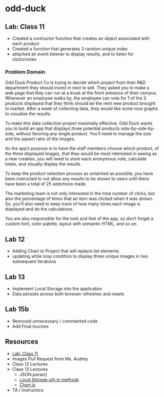 # odd-duck

## Lab: Class 11

- Created a contructor function that creates an object associated with each product
- Created a function that generates 3 random unique index
- attached an event listener to display results, and to listen for clicks/votes

### Problem Domain

Odd Duck Product Co is trying to decide which project from their R&D department they should invest in next to sell. They asked you to make a web page that they can run at a kiosk at the front entrance of their campus. Whenever an employee walks by, the employee can vote for 1 of the 3 products displayed that they think should be the next new product brought to market. After a week of collecting data, they would like some nice graphs to visualize the results.

To make this data collection project maximally effective, Odd Duck wants you to build an app that displays three potential products side-by-side-by-side, without favoring any single product. You’ll need to manage the size and the aspect ratio of the images.

As the app’s purpose is to have the staff members choose which product, of the three displayed images, that they would be most interested in seeing as a new creation, you will need to store each anonymous vote, calculate totals, and visually display the results.

To keep the product selection process as untainted as possible, you have been instructed to not allow any results to be shown to users until there have been a total of 25 selections made.

The marketing team is not only interested in the total number of clicks, but also the percentage of times that an item was clicked when it was shown. So, you’ll also need to keep track of how many times each image is displayed and do the calculations.

You are also responsible for the look and feel of the app, so don’t forget a custom font, color palette, layout with semantic HTML, and so on.

## Lab 12

- Adding Chart to Project that will replace list elements
- updating while loop condition to display three unique images in two subsequent iterations

## Lab 13

- Implement Local Storage into the application
- Data persists across both browser refreshes and resets

## Lab 15b

- Removed unnecessary / commented code
- Add Final touches

## Resources

- [Lab: Class 11](https://codefellows.github.io/code-201-guide/curriculum/class-11/lab/)
- Images Pull Request from Ms. Audrey
- Class 12 Lectures
- Class 13 Lectures
  - JSON.parse()
  - [Local Storage uilt-in methods](https://www.smashingmagazine.com/2010/10/local-storage-and-how-to-use-it/)
  - [Chart.js](https://www.chartjs.org/)
- TA / Instructors
